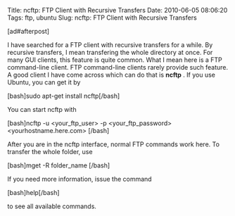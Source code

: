 Title: ncftp: FTP Client with Recursive Transfers 
Date: 2010-06-05 08:06:20
Tags: ftp, ubuntu 
Slug: ncftp: FTP Client with Recursive Transfers 


[ad#afterpost]

I have searched for a FTP client with recursive transfers for a while. By recursive transfers, I mean transfering the whole directory at once. For many GUI clients, this feature is quite common. What I mean here is a FTP command-line client. FTP command-line clients rarely provide such feature. A good client I have come across which can do that is <strong>ncftp</strong> . If you use Ubuntu, you can get it by

[bash]sudo apt-get install ncftp[/bash]

You can start ncftp with

[bash]ncftp -u &lt;your_ftp_user&gt; -p &lt;your_ftp_password&gt; &lt;yourhostname.here.com&gt; [/bash]

After you are in the ncftp interface, normal FTP commands work here. To transfer the whole folder, use

[bash]mget -R folder_name [/bash]

If you need more information, issue the command

[bash]help[/bash]

to see all available commands.
